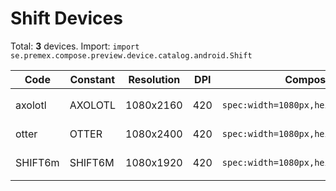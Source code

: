 # Shift Devices

Total: **3** devices. Import: `import se.premex.compose.preview.device.catalog.android.Shift`

| Code | Constant | Resolution | DPI | Compose Spec | Preview Usage |
|------|----------|------------|-----|-------------|---------------|
| axolotl | AXOLOTL | 1080x2160 | 420 | `spec:width=1080px,height=2160px,dpi=420` | `@Preview(device = Shift.AXOLOTL)` |
| otter | OTTER | 1080x2400 | 420 | `spec:width=1080px,height=2400px,dpi=420` | `@Preview(device = Shift.OTTER)` |
| SHIFT6m | SHIFT6M | 1080x1920 | 420 | `spec:width=1080px,height=1920px,dpi=420` | `@Preview(device = Shift.SHIFT6M)` |

<!-- Generated automatically. Do not edit manually. -->
